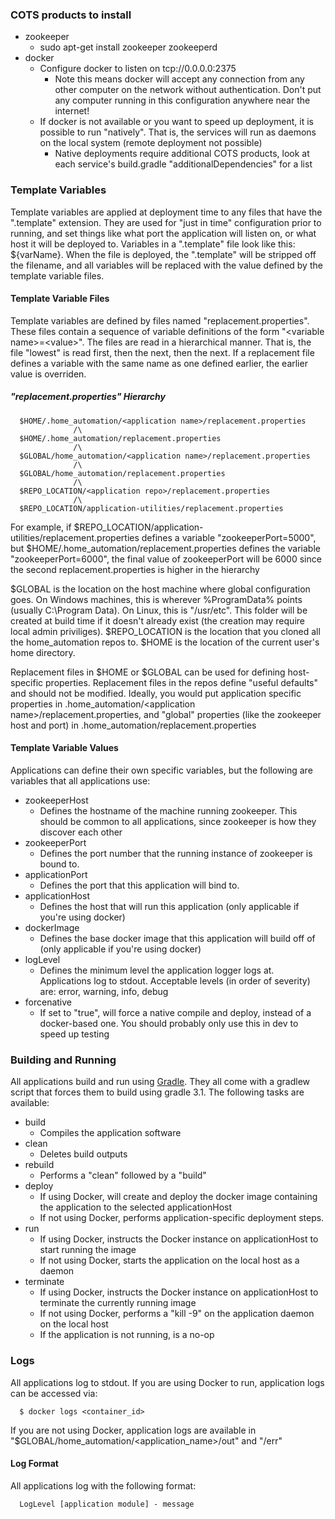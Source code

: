 ### COTS products to install
- zookeeper
  - sudo apt-get install zookeeper zookeeperd
- docker
  - Configure docker to listen on tcp://0.0.0.0:2375
    - Note this means docker will accept any connection from any other computer on the network without authentication. Don't put any computer running in this configuration anywhere near the internet!
  - If docker is not available or you want to speed up deployment, it is possible to run "natively". That is, the services will run as daemons on the local system (remote deployment not possible)
    - Native deployments require additional COTS products, look at each service's build.gradle "additionalDependencies" for a list

### Template Variables
Template variables are applied at deployment time to any files that have the ".template" extension. They are used for "just in time" configuration prior to running, and set things like what port the application will listen on, or what host it will be deployed to. Variables in a ".template" file look like this: ${varName}. When the file is deployed, the ".template" will be stripped off the filename, and all variables will be replaced with the value defined by the template variable files.
   
#### Template Variable Files
Template variables are defined by files named "replacement.properties". These files contain a sequence of variable definitions of the form "\<variable name>=\<value>". The files are read in a hierarchical manner. That is, the file "lowest" is read first, then the next, then the next. If a replacement file defines a variable with the same name as one defined earlier, the earlier value is overriden.

##### "replacement.properties" Hierarchy

      $HOME/.home_automation/<application name>/replacement.properties
                  /\
      $HOME/.home_automation/replacement.properties
                  /\
      $GLOBAL/home_automation/<application name>/replacement.properties
                  /\
      $GLOBAL/home_automation/replacement.properties
                  /\
      $REPO_LOCATION/<application repo>/replacement.properties
                  /\
      $REPO_LOCATION/application-utilities/replacement.properties
      
For example, if $REPO_LOCATION/application-utilities/replacement.properties defines a variable "zookeeperPort=5000", but $HOME/.home_automation/replacement.properties defines the variable "zookeeperPort=6000", the final value of zookeeperPort will be 6000 since the second replacement.properties is higher in the hierarchy
   
$GLOBAL is the location on the host machine where global configuration goes. On Windows machines, this is wherever %ProgramData% points (usually C:\Program Data). On Linux, this is "/usr/etc". This folder will be created at build time if it doesn't already exist (the creation may require local admin priviliges). $REPO_LOCATION is the location that you cloned all the home_automation repos to. $HOME is the location of the current user's home directory.
   
Replacement files in $HOME or $GLOBAL can be used for defining host-specific properties. Replacement files in the repos define "useful defaults" and should not be modified. Ideally, you would put application specific properties in .home_automation/\<application name>/replacement.properties, and "global" properties (like the zookeeper host and port) in .home_automation/replacement.properties

#### Template Variable Values
Applications can define their own specific variables, but the following are variables that all applications use:
- zookeeperHost 
  - Defines the hostname of the machine running zookeeper. This should be common to all applications, since zookeeper is how they discover each other
- zookeeperPort 
  - Defines the port number that the running instance of zookeeper is bound to.
- applicationPort 
  - Defines the port that this application will bind to.
- applicationHost 
  - Defines the host that will run this application (only applicable if you're using docker)
- dockerImage 
  - Defines the base docker image that this application will build off of (only applicable if you're using docker)
- logLevel 
  - Defines the minimum level the application logger logs at. Applications log to stdout. Acceptable levels (in order of severity) are: error, warning, info, debug
- forcenative 
  - If set to "true", will force a native compile and deploy, instead of a docker-based one. You should probably only use this in dev to speed up testing

### Building and Running
All applications build and run using [Gradle](https://gradle.org/). They all come with a gradlew script that forces them to build using gradle 3.1. The following tasks are available:
- build
  - Compiles the application software
- clean
  - Deletes build outputs
- rebuild
  - Performs a "clean" followed by a "build"
- deploy
  - If using Docker, will create and deploy the docker image containing the application to the selected applicationHost
  - If not using Docker, performs application-specific deployment steps.
- run
  - If using Docker, instructs the Docker instance on applicationHost to start running the image
  - If not using Docker, starts the application on the local host as a daemon
- terminate
  - If using Docker, instructs the Docker instance on applicationHost to terminate the currently running image
  - If not using Docker, performs a "kill -9" on the application daemon on the local host
  - If the application is not running, is a no-op

### Logs
All applications log to stdout. If you are using Docker to run, application logs can be accessed via:

      $ docker logs <container_id>
      
If you are not using Docker, application logs are available in "$GLOBAL/home_automation/\<application_name>/out" and "/err"

#### Log Format
All applications log with the following format:

      LogLevel [application module] - message

